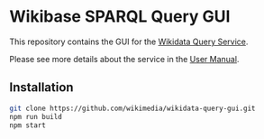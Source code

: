 Wikibase SPARQL Query GUI
=========================

This repository contains the GUI for the [Wikidata Query Service](https://query.wikidata.org/).

Please see more details about the service in the [User Manual](https://www.mediawiki.org/wiki/Wikidata_query_service/User_Manual).

Installation
------------
```sh
git clone https://github.com/wikimedia/wikidata-query-gui.git
npm run build
npm start
```
